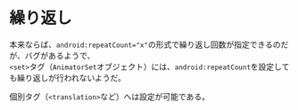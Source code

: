 


# 繰り返し

本来ならば、`android:repeatCount="x"`の形式で繰り返し回数が指定できるのだが、バグがあるようで、  
`<set>`タグ（`AnimatorSet`オブジェクト）には、`android:repeatCount`を設定しても繰り返しが行われないようだ。

個別タグ（`<translation>`など）へは設定が可能である。
